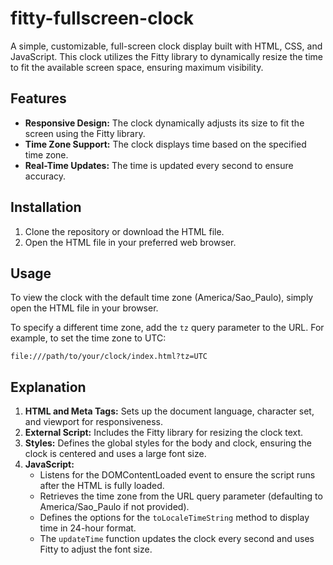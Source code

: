 # fitty-fullscreen-clock

A simple, customizable, full-screen clock display built with HTML, CSS, and JavaScript. This clock utilizes the Fitty library to dynamically resize the time to fit the available screen space, ensuring maximum visibility.

## Features

- **Responsive Design:** The clock dynamically adjusts its size to fit the screen using the Fitty library.
- **Time Zone Support:** The clock displays time based on the specified time zone.
- **Real-Time Updates:** The time is updated every second to ensure accuracy.

## Installation

1. Clone the repository or download the HTML file.
2. Open the HTML file in your preferred web browser.

## Usage

To view the clock with the default time zone (America/Sao_Paulo), simply open the HTML file in your browser.

To specify a different time zone, add the `tz` query parameter to the URL. For example, to set the time zone to UTC:

```batch
file:///path/to/your/clock/index.html?tz=UTC
```

## Explanation

1. **HTML and Meta Tags:** Sets up the document language, character set, and viewport for responsiveness.
2. **External Script:** Includes the Fitty library for resizing the clock text.
3. **Styles:** Defines the global styles for the body and clock, ensuring the clock is centered and uses a large font size.
4. **JavaScript:**
    - Listens for the DOMContentLoaded event to ensure the script runs after the HTML is fully loaded.
    - Retrieves the time zone from the URL query parameter (defaulting to America/Sao_Paulo if not provided).
    - Defines the options for the `toLocaleTimeString` method to display time in 24-hour format.
    - The `updateTime` function updates the clock every second and uses Fitty to adjust the font size.
